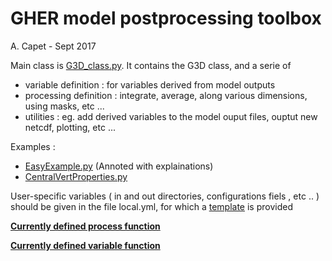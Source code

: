 # GHER model postprocessing toolbox
A. Capet - Sept 2017

Main class is [G3D_class.py](G3D_class.py).
It contains the G3D class, and a serie of 

* variable definition : for variables derived from model outputs
* processing definition : integrate, average, along various dimensions, using masks, etc ... 
* utilities : eg. add derived variables to the model ouput files, ouptut new netcdf, plotting, etc ... 

Examples : 

* [EasyExample.py](Examples/EasyExample.py) (Annoted with explainations)
* [CentralVertProperties.py](Examples/CentralVertProperties.py)

User-specific variables ( in and out directories, configurations fiels , etc .. ) should be given in the file local.yml, for which a [template](local.yml.template) is provided 

[**Currently defined process function**](Process.md)

[**Currently defined variable function**](Variable.md)
